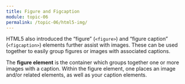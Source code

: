 ```yaml
---
title: Figure and Figcaption
module: topic-06
permalink: /topic-06/html5-img/
---
```


<div class="divider-heading"></div>

HTML5 also introduced the “figure” (`<figure>`) and “figure caption” (`<figcaption>`) elements further assist with images. These can be used together to easily group figures or images with associated captions.

The **figure element** is the container which groups together one or more images with a caption. Within the figure element, one places an image and/or related elements, as well as your caption elements.


<div class="codepen-embed">
  <p data-height="400" data-theme-id="30567" data-slug-hash="NWNJLPO" data-default-tab="html,result" data-user="retrog4m3r" data-embed-version="2" data-pen-title="HTML5 Figures and Figure Captions" class="codepen"></p>
</div>
